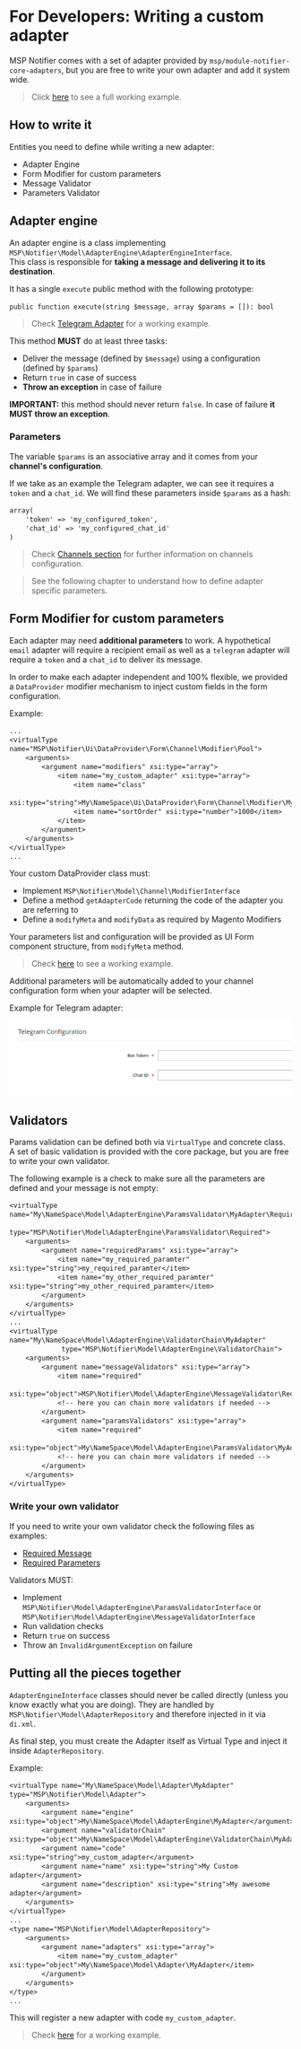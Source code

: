 # For Developers: Writing a custom adapter

MSP Notifier comes with a set of adapter provided by `msp/module-notifier-core-adapters`, but you are free to write your own
adapter and add it system wide.

> Click [here](//github.com/magespecialist/notifier-core-adapters) to see a full working example. 

## How to write it

Entities you need to define while writing a new adapter:

- Adapter Engine
- Form Modifier for custom parameters
- Message Validator
- Parameters Validator

## Adapter engine

An adapter engine is a class implementing `MSP\Notifier\Model\AdapterEngine\AdapterEngineInterface`.<br />
This class is responsible for **taking a message and delivering it to its destination**.

It has a single `execute` public method with the following prototype:

`public function execute(string $message, array $params = []): bool`

> Check [Telegram Adapter](//github.com/magespecialist/notifier-core-adapters/blob/master/Model/AdapterEngine/Telegram.php) for a working example.

This method **MUST** do at least three tasks:

- Deliver the message (defined by `$message`) using a configuration (defined by `$params`)
- Return `true` in case of success
- **Throw an exception** in case of failure

**IMPORTANT:** this method should never return `false`. In case of failure **it MUST throw an exception**.

### Parameters

The variable `$params` is an associative array and it comes from your **channel's configuration**.

If we take as an example the Telegram adapter, we can see it requires a `token` and a `chat_id`.
We will find these parameters inside `$params` as a hash:

```
array(
    'token' => 'my_configured_token',
    'chat_id' => 'my_configured_chat_id'
)
```

> Check [Channels section](./Fundamentals#channels) for further information on channels configuration.

> See the following chapter to understand how to define adapter specific parameters.

## Form Modifier for custom parameters

Each adapter may need **additional parameters** to work. A hypothetical `email` adapter will require a recipient email as
well as a `telegram` adapter will require a `token` and a `chat_id` to deliver its message.

In order to make each adapter independent and 100% flexible, we provided a `DataProvider` modifier mechanism to inject custom
fields in the form configuration.

Example:

```
...
<virtualType name="MSP\Notifier\Ui\DataProvider\Form\Channel\Modifier\Pool">
    <arguments>
        <argument name="modifiers" xsi:type="array">
            <item name="my_custom_adapter" xsi:type="array">
                <item name="class"
                      xsi:type="string">My\NameSpace\Ui\DataProvider\Form\Channel\Modifier\MyAdapter</item>
                <item name="sortOrder" xsi:type="number">1000</item>
            </item>
        </argument>
    </arguments>
</virtualType>
...
```

Your custom DataProvider class must:

- Implement `MSP\Notifier\Model\Channel\ModifierInterface`
- Define a method `getAdapterCode` returning the code of the adapter you are referring to
- Define a `modifyMeta` and `modifyData` as required by Magento Modifiers

Your parameters list and configuration will be provided as UI Form component structure, from `modifyMeta` method.

> Check [here](//github.com/magespecialist/notifier-core-adapters/blob/master/Ui/DataProvider/Form/Channel/Modifier/Telegram.php) to see a working example.

Additional parameters will be automatically added to your channel configuration form when your adapter will be selected.

Example for Telegram adapter:

<img src="./images/channels/telegram_params.png" />

## Validators

Params validation can be defined both via `VirtualType` and concrete class. A set of basic validation is provided with
the core package, but you are free to write your own validator.

The following example is a check to make sure all the parameters are defined and your message is not empty:

```
<virtualType name="My\NameSpace\Model\AdapterEngine\ParamsValidator\MyAdapter\Required"
                 type="MSP\Notifier\Model\AdapterEngine\ParamsValidator\Required">
    <arguments>
        <argument name="requiredParams" xsi:type="array">
            <item name="my_required_paramter" xsi:type="string">my_required_paramter</item>
            <item name="my_other_required_paramter" xsi:type="string">my_other_required_paramter</item>
        </argument>
    </arguments>
</virtualType>
...
<virtualType name="My\NameSpace\Model\AdapterEngine\ValidatorChain\MyAdapter"
             type="MSP\Notifier\Model\AdapterEngine\ValidatorChain">
    <arguments>
        <argument name="messageValidators" xsi:type="array">
            <item name="required"
                  xsi:type="object">MSP\Notifier\Model\AdapterEngine\MessageValidator\Required</item>
            <!-- here you can chain more validators if needed -->
        </argument>
        <argument name="paramsValidators" xsi:type="array">
            <item name="required"
                  xsi:type="object">My\NameSpace\Model\AdapterEngine\ParamsValidator\MyAdapter\Required</item>
            <!-- here you can chain more validators if needed -->
        </argument>
    </arguments>
</virtualType>
```

### Write your own validator

If you need to write your own validator check the following files as examples:

- [Required Message](//github.com/magespecialist/notifier/blob/master/Model/AdapterEngine/MessageValidator/Required.php)
- [Required Parameters](//github.com/magespecialist/notifier/blob/master/Model/AdapterEngine/ParamsValidator/Required.php) 

Validators MUST:

- Implement `MSP\Notifier\Model\AdapterEngine\ParamsValidatorInterface` or `MSP\Notifier\Model\AdapterEngine\MessageValidatorInterface`
- Run validation checks
- Return `true` on success
- Throw an `InvalidArgumentException` on failure

## Putting all the pieces together

`AdapterEngineInterface` classes should never be called directly (unless you know exactly what you are doing).
They are handled by `MSP\Notifier\Model\AdapterRepository` and therefore injected in it via `di.xml`.

As final step, you must create the Adapter itself as Virtual Type and inject it inside `AdapterRepository`.

Example:

```
<virtualType name="My\NameSpace\Model\Adapter\MyAdapter" type="MSP\Notifier\Model\Adapter">
    <arguments>
        <argument name="engine" xsi:type="object">My\NameSpace\Model\AdapterEngine\MyAdapter</argument>
        <argument name="validatorChain" xsi:type="object">My\NameSpace\Model\AdapterEngine\ValidatorChain\MyAdapter</argument>
        <argument name="code" xsi:type="string">my_custom_adapter</argument>
        <argument name="name" xsi:type="string">My Custom adapter</argument>
        <argument name="description" xsi:type="string">My awesome adapter</argument>
    </arguments>
</virtualType>
...
<type name="MSP\Notifier\Model\AdapterRepository">
    <arguments>
        <argument name="adapters" xsi:type="array">
            <item name="my_custom_adapter" xsi:type="object">My\NameSpace\Model\Adapter\MyAdapter</item>
        </argument>
    </arguments>
</type>
...
```

This will register a new adapter with code `my_custom_adapter`.

> Check [here](//github.com/magespecialist/notifier-core-adapters/blob/master/etc/di.xml) for a working example.

